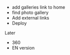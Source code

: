 - add galleries link to home
- find photo gallery
- Add external links
- Deploy

Later
- 360
- EN version